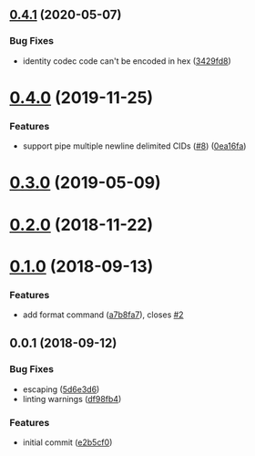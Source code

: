 <a name="0.4.1"></a>
## [0.4.1](https://github.com/multiformats/js-cid-tool/compare/v0.4.0...v0.4.1) (2020-05-07)


### Bug Fixes

* identity codec code can't be encoded in hex ([3429fd8](https://github.com/multiformats/js-cid-tool/commit/3429fd8))



<a name="0.4.0"></a>
# [0.4.0](https://github.com/multiformats/js-cid-tool/compare/v0.3.0...v0.4.0) (2019-11-25)


### Features

* support pipe multiple newline delimited CIDs ([#8](https://github.com/multiformats/js-cid-tool/issues/8)) ([0ea16fa](https://github.com/multiformats/js-cid-tool/commit/0ea16fa))



<a name="0.3.0"></a>
# [0.3.0](https://github.com/multiformats/js-cid-tool/compare/v0.2.0...v0.3.0) (2019-05-09)



<a name="0.2.0"></a>
# [0.2.0](https://github.com/multiformats/js-cid-tool/compare/v0.1.0...v0.2.0) (2018-11-22)



<a name="0.1.0"></a>
# [0.1.0](https://github.com/multiformats/js-cid-tool/compare/v0.0.1...v0.1.0) (2018-09-13)


### Features

* add format command ([a7b8fa7](https://github.com/multiformats/js-cid-tool/commit/a7b8fa7)), closes [#2](https://github.com/multiformats/js-cid-tool/issues/2)



<a name="0.0.1"></a>
## 0.0.1 (2018-09-12)


### Bug Fixes

* escaping ([5d6e3d6](https://github.com/multiformats/cid-tool/commit/5d6e3d6))
* linting warnings ([df98fb4](https://github.com/multiformats/cid-tool/commit/df98fb4))


### Features

* initial commit ([e2b5cf0](https://github.com/multiformats/cid-tool/commit/e2b5cf0))



